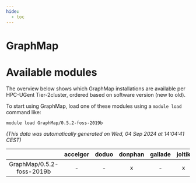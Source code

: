 ```yaml
---
hide:
  - toc
---
```


GraphMap
========

# Available modules


The overview below shows which GraphMap installations are available per HPC-UGent Tier-2cluster, ordered based on software version (new to old).

To start using GraphMap, load one of these modules using a `module load` command like:

```shell
module load GraphMap/0.5.2-foss-2019b
```

*(This data was automatically generated on Wed, 04 Sep 2024 at 14:04:41 CEST)*  

| |accelgor|doduo|donphan|gallade|joltik|shinx|skitty|
| :---: | :---: | :---: | :---: | :---: | :---: | :---: | :---: |
|GraphMap/0.5.2-foss-2019b|-|-|x|-|x|-|x|
